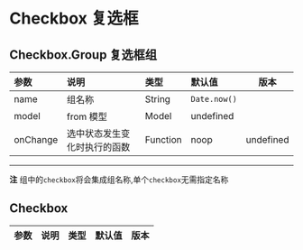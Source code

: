 # Checkbox 复选框


## Checkbox.Group 复选框组

| 参数 | 说明 | 类型 | 默认值 | 版本 |
| :-   | :-   |:- | :- |  :-: |
| name | 组名称 | String | `Date.now()` |
| model | from 模型 | Model | undefined |
| onChange | 选中状态发生变化时执行的函数 | Function | noop | undefined |
---
**注** 组中的`checkbox`将会集成组名称,单个`checkbox`无需指定名称

## Checkbox 

| 参数 | 说明 | 类型 | 默认值 | 版本 |
| :-   | :-   |:- | :- |  :-: |
